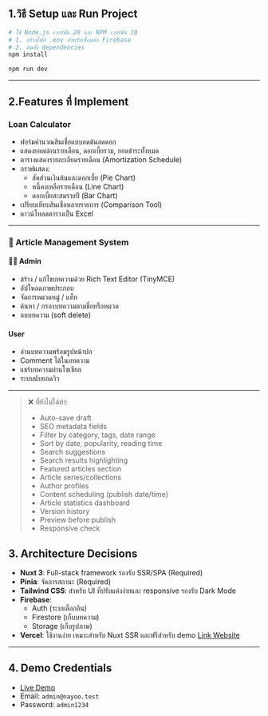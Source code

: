 ## 1.วิธี Setup และ Run Project

```bash
# ใช้ Node.js เวอร์ชัน 20 และ NPM เวอร์ชัน 10
# 1. สร้างไฟล์ .env สำหรับเชื่อมต่อ Firebase
# 2. ติดตั้ง dependencies
npm install

npm run dev
```

---

## 2.Features ที่ Implement

### Loan Calculator

- ฟอร์มคำนวณสินเชื่อแบบลดต้นลดดอก
- แสดงยอดผ่อนรายเดือน, ดอกเบี้ยรวม, ยอดชำระทั้งหมด
- ตารางแสดงรายละเอียดรายเดือน (Amortization Schedule)
- กราฟแสดง:
  - สัดส่วนเงินต้นและดอกเบี้ย (Pie Chart)
  - หนี้คงเหลือรายเดือน (Line Chart)
  - ดอกเบี้ยสะสมรายปี (Bar Chart)
- เปรียบเทียบสินเชื่อหลายรายการ (Comparison Tool)
- ดาวน์โหลดตารางเป็น Excel

---

### 📰 Article Management System

#### 👨‍💼 Admin

- สร้าง / แก้ไขบทความด้วย Rich Text Editor (TinyMCE)
- อัปโหลดภาพประกอบ
- จัดการหมวดหมู่ / แท็ก
- ค้นหา / กรองบทความตามชื่อหรือหมวด
- ลบบทความ (soft delete)

#### User

- อ่านบทความพร้อมรูปหน้าปก
- Comment ได้ในบทความ
- แชร์บทความผ่านโซเชียล
- ระบบนับยอดวิว

---

> ❌ ที่ยังไม่ได้ทำ:
>
> - Auto-save draft
> - SEO metadata fields
> - Filter by category, tags, date range
> - Sort by date, popularity, reading time
> - Search suggestions
> - Search results highlighting
> - Featured articles section
> - Article series/collections
> - Author profiles
> - Content scheduling (publish date/time)
> - Article statistics dashboard
> - Version history
> - Preview before publish
> - Responsive check

## 3. Architecture Decisions

- **Nuxt 3**: Full-stack framework รองรับ SSR/SPA (Required)
- **Pinia**: จัดการสถานะ (Required)
- **Tailwind CSS**: สำหรับ UI ที่ปรับแต่งง่ายและ responsive รองรับ Dark Mode
- **Firebase**:
  - Auth (ระบบล็อกอิน)
  - Firestore (เก็บบทความ)
  - Storage (เก็บรูปภาพ)
- **Vercel**: ใช้งานง่าย เหมาะสำหรับ Nuxt SSR และฟรีสำหรับ demo [Link Website](https://nayoo-exam.vercel.app)

---

## 4. Demo Credentials

- [Live Demo](https://nayoo-exam.vercel.app/login)
- Email: `admin@nayoo.test`
- Password: `admin1234`
